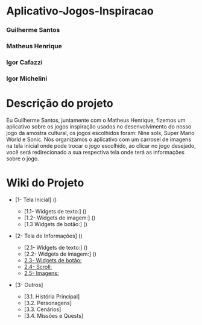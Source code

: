 # Aplicativo-Jogos-Inspiracao

### Guilherme Santos
### Matheus Henrique 
### Igor Cafazzi 
### Igor Michelini

# Descrição do projeto 
  Eu Guilherme Santos, juntamente com o Matheus Henrique, fizemos um aplicativo sobre os jogos inspiração usados no desenvolvimento do nosso jogo da amostra cultural, os jogos escolhidos foram: Nine sols, Super Mario World e Sonic. Nós organizamos o aplicativo com um carrosel de imagens na tela inicial onde pode trocar o jogo escolhido, ao clicar no jogo desejado, você será redirecionado a sua respectiva tela onde terá as informações sobre o jogo.

# Wiki do Projeto

- [1- Tela Inicial]  ()
    - [1.1- Widgets de texto:]  ()
    - [1.2- Widgets de imagem:]  ()
    - [1.3 Widgets de botão:]  ()

- [2- Tela de Informações]  ()
    - [2.1- Widgets de texto:]  ()
    - [2.2- Widgets de imagem:]  ()
    - [2.3- Widgets de botão:]()
    - [2.4- Scroll:]()
    - [2.5- Imagens:]()

- [3- Outros]  
    - [3.1. História Principal]  
    - [3.2. Personagens]  
    - [3.3. Cenários]  
    - [3.4. Missões e Quests]
